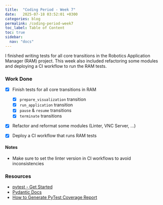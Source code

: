```yaml
---
title:  "Coding Period - Week 7"
date:   2025-07-18 03:52:01 +0300
categories: blog
permalink: /coding-period-week7
toc_label: Table of Content
toc: true
sidebar:
  nav: "docs"
---
```


I finished writing tests for all core transitions in the Robotics Application Manager (RAM) project. This week also included refactoring some modules and deploying a CI workflow to run the RAM tests.


### Work Done

- [X] Finish tests for all core transitions in RAM
    - [X] `prepare_visualization` transition
    - [X] `run_application` transition
    - [X] `pause` & `resume` transitions
    - [X] `terminate` transitions
- [X] Refactor and reformat some modules (Linter, VNC Server, ...)
- [X] Deploy a CI workflow that runs RAM tests


#### Notes
- Make sure to set the linter version in CI workflows to avoid inconsistencies


### Resources
- [pytest - Get Started](https://docs.pytest.org/en/stable/getting-started.html)
- [Pydantic Docs](https://docs.pydantic.dev/latest/)
- [How to Generate PyTest Coverage Report](https://www.browserstack.com/guide/generate-pytest-code-coverage-report)